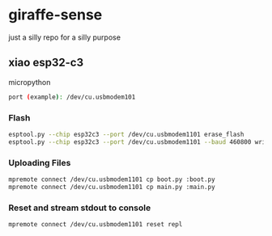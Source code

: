 # giraffe-sense
just a silly repo for a silly purpose


## xiao esp32-c3

micropython
```bash
port (example): /dev/cu.usbmodem101
```


### Flash
```bash
esptool.py --chip esp32c3 --port /dev/cu.usbmodem1101 erase_flash
esptool.py --chip esp32c3 --port /dev/cu.usbmodem1101 --baud 460800 write_flash -z 0x0 ESP32_GENERIC_C3-20250415-v1.25.0.bin
```

### Uploading Files
```bash
mpremote connect /dev/cu.usbmodem1101 cp boot.py :boot.py
mpremote connect /dev/cu.usbmodem1101 cp main.py :main.py
```

### Reset and stream stdout to console
```bash
mpremote connect /dev/cu.usbmodem1101 reset repl
```
